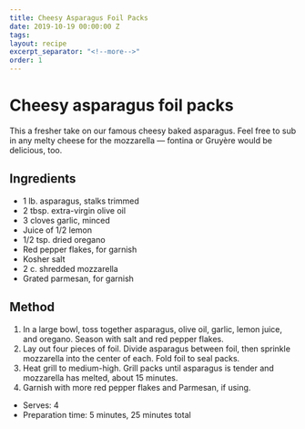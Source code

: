 ```yaml
---
title: Cheesy Asparagus Foil Packs
date: 2019-10-19 00:00:00 Z
tags:
layout: recipe
excerpt_separator: "<!--more-->"
order: 1
---
```


# Cheesy asparagus foil packs

This a fresher take on our famous cheesy baked asparagus. Feel free to sub in any melty cheese for the mozzarella — fontina or Gruyère would be delicious, too.

<!--more-->

## Ingredients

- 1 lb. asparagus, stalks trimmed
- 2 tbsp. extra-virgin olive oil
- 3 cloves garlic, minced
- Juice of 1/2 lemon
- 1/2 tsp. dried oregano
- Red pepper flakes, for garnish
- Kosher salt
- 2 c. shredded mozzarella
- Grated parmesan, for garnish




## Method

1.	In a large bowl, toss together asparagus, olive oil, garlic, lemon juice, and oregano. Season with salt and red pepper flakes.
2.	Lay out four pieces of foil. Divide asparagus between foil, then sprinkle mozzarella into the center of each. Fold foil to seal packs.
3.	Heat grill to medium-high. Grill packs until asparagus is tender and mozzarella has melted, about 15 minutes.
4.	Garnish with more red pepper flakes and Parmesan, if using.



- Serves: 4
- Preparation time: 5 minutes, 25 minutes total
